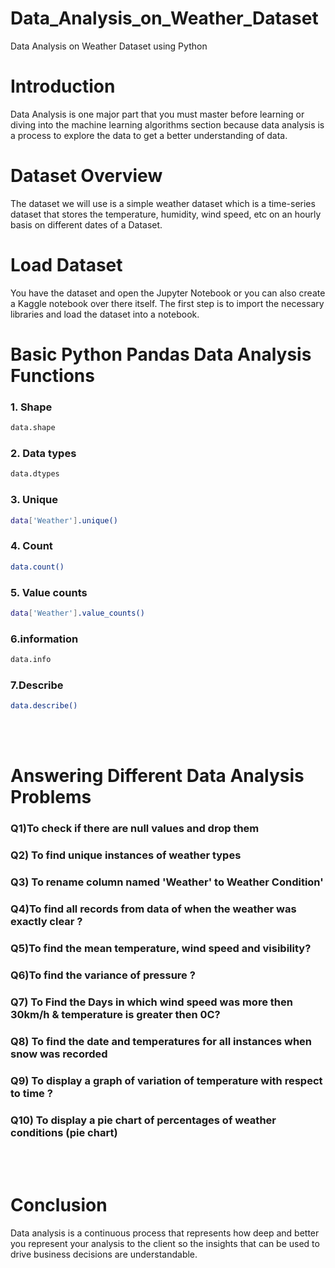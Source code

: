 # Data_Analysis_on_Weather_Dataset
Data Analysis on Weather Dataset using Python
<!DOCTYPE html>
<html>

<body>
<h1>Introduction</h1>
<p>Data Analysis is one major part that you must master before learning or diving into the machine learning algorithms section because data analysis is a process to explore the data to get a better understanding of data.</p>
<h1>Dataset Overview</h1>
<p>The dataset we will use is a simple weather dataset which is a time-series dataset that stores the temperature, humidity, wind speed, etc on an hourly basis on different dates of a Dataset.</p>
<h1>Load Dataset</h1>
<p>You have the dataset and open the Jupyter Notebook or you can also create a Kaggle notebook over there itself. The first step is to import the necessary libraries and load the dataset into a notebook.</p>
<h1>Basic Python Pandas Data Analysis Functions</h1>
<h3>1. Shape</h3>

  ```bash
 data.shape
```
  <h3>2. Data types</h3>
  
  ```bash
 data.dtypes
```

<h3>3. Unique </h3>
  
   ```bash
 data['Weather'].unique()
```
  
<h3>4. Count</h3>
  
   ```bash
 data.count()
```
  
<h3>5. Value counts</h3>
  
   ```bash
 data['Weather'].value_counts()
```
  
<h3>6.information</h3>
  
   ```bash
 data.info
```
  
<h3>7.Describe</h3>
  
   ```bash
data.describe()
```
  <br><br>
<h1>Answering Different Data Analysis Problems</h1>
<h3>Q1)To check if there are null values and drop them</h3>
<h3>Q2) To find unique instances of weather types</h3>
<h3>Q3) To rename column named 'Weather' to Weather Condition'</h3>
<h3>Q4)To find all records from data of when the weather was exactly clear ?</h3>
<h3>Q5)To find the mean temperature, wind speed and visibility?</h3>
<h3></h3>
<h3>Q6)To find the variance of pressure ?</h3>
<h3>Q7) To Find the Days in which wind speed was more then 30km/h & temperature is greater then 0C?</h3>
<h3>Q8) To find the date and temperatures for all instances when snow was recorded</h3>
<h3>Q9) To display a graph of variation of temperature with respect to time ?</h3>
<h3>Q10) To display a pie chart of percentages of weather conditions (pie chart)</h3>
<br><br>
<h1>Conclusion</h1>
<p>Data analysis is a continuous process that represents how deep and better you represent your analysis to the client so the insights that can be used to drive business decisions are understandable.</p>
</body>
</html>



